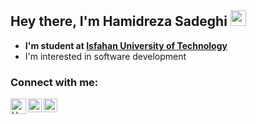 ## Hey there, I'm Hamidreza Sadeghi  <img src="https://raw.githubusercontent.com/MartinHeinz/MartinHeinz/master/wave.gif" width="25px">

- **I'm student at [Isfahan University of Technology](https://iut.ac.ir)**
- I'm interested in software development 

### Connect with me:
[<img align="left" alt="Hamidsadeghi | Instagram" width="25px" src="https://cdn-icons-png.flaticon.com/128/1384/1384063.png" />](https://instagram.com/horr.hamid)
[<img align="left" alt="Hamidsadeghi | LinkedIn" width="22px" src="https://cdn-icons-png.flaticon.com/128/145/145807.png" />](https://www.linkedin.com/in/hamidrsadeghi)
[<img align="left" alt="Hamidsadeghi | Twitter" width="22px" src="https://cdn-icons-png.flaticon.com/128/145/145812.png" />](https://twitter.com/horr_hamid)

